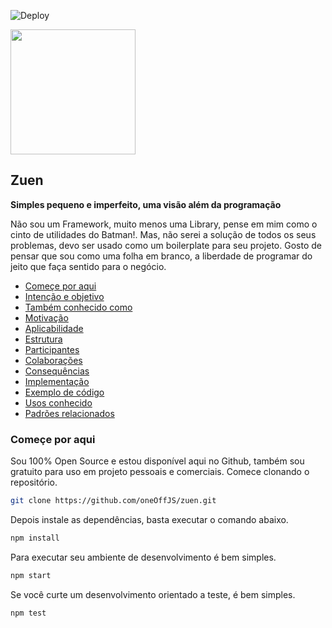 ![Deploy](https://github.com/oneOffJS/zuen/workflows/Deploy/badge.svg?branch=master)

<img src="https://user-images.githubusercontent.com/35740192/85936214-b5bc1f00-b8ce-11ea-8217-7678faaeb0cc.png" width="200"/>

## Zuen
**Simples pequeno e imperfeito, uma visão além da programação**

Não sou um Framework, muito menos uma Library, pense em mim como o cinto de utilidades do Batman!. Mas, não serei a solução de todos os seus problemas, devo ser usado como um boilerplate para seu projeto. Gosto de pensar que sou como uma folha em branco, a liberdade de programar do jeito que faça sentido para o negócio.

* [Começe por aqui](#começe-por-aqui)
* [Intenção e objetivo](#)
* [Também conhecido como](#)
* [Motivação](#)
* [Aplicabilidade](#)
* [Estrutura](#)
* [Participantes](#)
* [Colaborações](#)
* [Consequências](#)
* [Implementação](#)
* [Exemplo de código](#)
* [Usos conhecido](#)
* [Padrões relacionados](#)

### Começe por aqui

Sou 100% Open Source e estou disponível aqui no Github, também sou gratuito para uso em projeto pessoais e comerciais. Comece clonando o repositório.

```bash
git clone https://github.com/oneOffJS/zuen.git
```

Depois instale as dependências, basta executar o comando abaixo.

```bash
npm install
```

Para executar seu ambiente de desenvolvimento é bem simples.

```bash
npm start
```

Se você curte um desenvolvimento orientado a teste, é bem simples.

```bash
npm test
```
